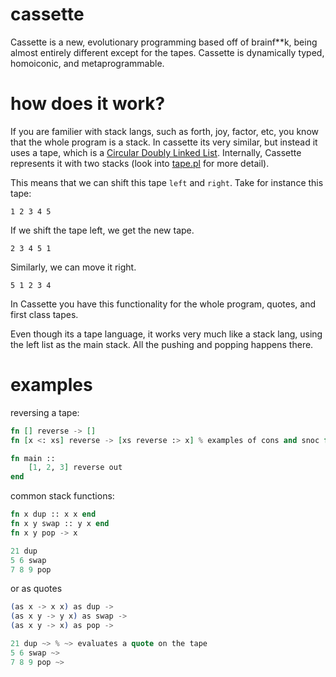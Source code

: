# cassette
Cassette is a new, evolutionary programming based off of brainf**k, being almost entirely different except for the tapes. Cassette is dynamically typed, homoiconic, and metaprogrammable. 
 
# how does it work? 
If you are familier with stack langs, such as forth, joy, factor, etc, you know that the whole program is a stack. In cassette its very similar, but instead it uses a tape, which is a [Circular Doubly Linked List](https://en.wikipedia.org/wiki/Doubly_linked_list#Circular_doubly_linked_lists). Internally, Cassette represents it with two stacks (look into [tape.pl](backend/tape.pl) for more detail).
 
This means that we can shift this tape `left` and `right`. Take for instance this tape:
 
`1 2 3 4 5`

If we shift the tape left, we get the new tape.
 
`2 3 4 5 1`
 
Similarly, we can move it right.
 
`5 1 2 3 4`

In Cassette you have this functionality for the whole program, quotes, and first class tapes. 

Even though its a tape language, it works very much like a stack lang, using the left list as the main stack. All the pushing and popping happens there. 
 
# examples

reversing a tape:
```elixir
fn [] reverse -> [] 
fn [x <: xs] reverse -> [xs reverse :> x] % examples of cons and snoc for pattern matching

fn main ::
    [1, 2, 3] reverse out
end
```

common stack functions:
```elixir
fn x dup :: x x end
fn x y swap :: y x end
fn x y pop -> x

21 dup
5 6 swap
7 8 9 pop
```
or as quotes
```elixir
(as x -> x x) as dup ->
(as x y -> y x) as swap ->
(as x y -> x) as pop ->

21 dup ~> % ~> evaluates a quote on the tape
5 6 swap ~>
7 8 9 pop ~>
```
